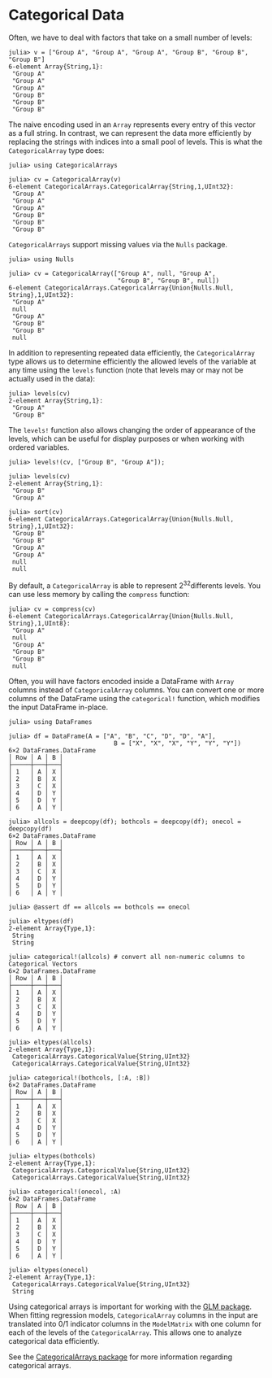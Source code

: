 # Categorical Data

Often, we have to deal with factors that take on a small number of levels:

```jldoctest categorical
julia> v = ["Group A", "Group A", "Group A", "Group B", "Group B", "Group B"]
6-element Array{String,1}:
 "Group A"
 "Group A"
 "Group A"
 "Group B"
 "Group B"
 "Group B"

```

The naive encoding used in an `Array` represents every entry of this vector as a full string. In contrast, we can represent the data more efficiently by replacing the strings with indices into a small pool of levels. This is what the `CategoricalArray` type does:

```jldoctest categorical
julia> using CategoricalArrays

julia> cv = CategoricalArray(v)
6-element CategoricalArrays.CategoricalArray{String,1,UInt32}:
 "Group A"
 "Group A"
 "Group A"
 "Group B"
 "Group B"
 "Group B"

```

`CategoricalArrays` support missing values via the `Nulls` package.

```jldoctest categorical
julia> using Nulls

julia> cv = CategoricalArray(["Group A", null, "Group A",
                              "Group B", "Group B", null])
6-element CategoricalArrays.CategoricalArray{Union{Nulls.Null, String},1,UInt32}:
 "Group A"
 null
 "Group A"
 "Group B"
 "Group B"
 null
```

In addition to representing repeated data efficiently, the `CategoricalArray` type allows us to determine efficiently the allowed levels of the variable at any time using the `levels` function (note that levels may or may not be actually used in the data):

```jldoctest categorical
julia> levels(cv)
2-element Array{String,1}:
 "Group A"
 "Group B"

```

The `levels!` function also allows changing the order of appearance of the levels, which can be useful for display purposes or when working with ordered variables.

```jldoctest categorical
julia> levels!(cv, ["Group B", "Group A"]);

julia> levels(cv)
2-element Array{String,1}:
 "Group B"
 "Group A"

julia> sort(cv)
6-element CategoricalArrays.CategoricalArray{Union{Nulls.Null, String},1,UInt32}:
 "Group B"
 "Group B"
 "Group A"
 "Group A"
 null
 null

```

By default, a `CategoricalArray` is able to represent 2<sup>32</sup>differents levels. You can use less memory by calling the `compress` function:

```jldoctest categorical
julia> cv = compress(cv)
6-element CategoricalArrays.CategoricalArray{Union{Nulls.Null, String},1,UInt8}:
 "Group A"
 null
 "Group A"
 "Group B"
 "Group B"
 null

```

Often, you will have factors encoded inside a DataFrame with `Array` columns instead of
`CategoricalArray` columns. You can convert one or more columns of the DataFrame using the
`categorical!` function, which modifies the input DataFrame in-place.

```jldoctest categorical
julia> using DataFrames

julia> df = DataFrame(A = ["A", "B", "C", "D", "D", "A"],
                             B = ["X", "X", "X", "Y", "Y", "Y"])
6×2 DataFrames.DataFrame
│ Row │ A │ B │
├─────┼───┼───┤
│ 1   │ A │ X │
│ 2   │ B │ X │
│ 3   │ C │ X │
│ 4   │ D │ Y │
│ 5   │ D │ Y │
│ 6   │ A │ Y │

julia> allcols = deepcopy(df); bothcols = deepcopy(df); onecol = deepcopy(df)
6×2 DataFrames.DataFrame
│ Row │ A │ B │
├─────┼───┼───┤
│ 1   │ A │ X │
│ 2   │ B │ X │
│ 3   │ C │ X │
│ 4   │ D │ Y │
│ 5   │ D │ Y │
│ 6   │ A │ Y │

julia> @assert df == allcols == bothcols == onecol

julia> eltypes(df)
2-element Array{Type,1}:
 String
 String

julia> categorical!(allcols) # convert all non-numeric columns to Categorical Vectors
6×2 DataFrames.DataFrame
│ Row │ A │ B │
├─────┼───┼───┤
│ 1   │ A │ X │
│ 2   │ B │ X │
│ 3   │ C │ X │
│ 4   │ D │ Y │
│ 5   │ D │ Y │
│ 6   │ A │ Y │

julia> eltypes(allcols)
2-element Array{Type,1}:
 CategoricalArrays.CategoricalValue{String,UInt32}
 CategoricalArrays.CategoricalValue{String,UInt32}

julia> categorical!(bothcols, [:A, :B])
6×2 DataFrames.DataFrame
│ Row │ A │ B │
├─────┼───┼───┤
│ 1   │ A │ X │
│ 2   │ B │ X │
│ 3   │ C │ X │
│ 4   │ D │ Y │
│ 5   │ D │ Y │
│ 6   │ A │ Y │

julia> eltypes(bothcols)
2-element Array{Type,1}:
 CategoricalArrays.CategoricalValue{String,UInt32}
 CategoricalArrays.CategoricalValue{String,UInt32}

julia> categorical!(onecol, :A)
6×2 DataFrames.DataFrame
│ Row │ A │ B │
├─────┼───┼───┤
│ 1   │ A │ X │
│ 2   │ B │ X │
│ 3   │ C │ X │
│ 4   │ D │ Y │
│ 5   │ D │ Y │
│ 6   │ A │ Y │

julia> eltypes(onecol)
2-element Array{Type,1}:
 CategoricalArrays.CategoricalValue{String,UInt32}
 String

```

Using categorical arrays is important for working with the [GLM package](https://github.com/JuliaStats/GLM.jl). When fitting regression models, `CategoricalArray` columns in the input are translated into 0/1 indicator columns in the `ModelMatrix` with one column for each of the levels of the `CategoricalArray`. This allows one to analyze categorical data efficiently.

See the [CategoricalArrays package](https://github.com/JuliaData/CategoricalArrays.jl) for more information regarding categorical arrays.
